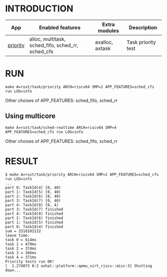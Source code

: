# INTRODUCTION

| App | Enabled features | Extra modules | Description |
|-|-|-|-|
| [priority](../rust/task/priority/) | alloc, multitask, sched_fifo, sched_rr, sched_cfs | axalloc, axtask | Task priority test |

# RUN
```shell
make A=rust/task/priority ARCH=riscv64 SMP=1 APP_FEATURES=sched_cfs run LOG=info
```
Other choises of APP_FEATURES: sched_fifo, sched_rr

## Using multicore
```shell
make A=rust/task/sched-realtime ARCH=riscv64 SMP=4 APP_FEATURES=sched_cfs run LOG=info
```
Other choises of APP_FEATURES: sched_fifo, sched_rr

# RESULT
```console
$ make A=rust/task/priority ARCH=riscv64 SMP=1 APP_FEATURES=sched_cfs run LOG=info
...
part 0: TaskId(4) [0, 40)
part 1: TaskId(5) [0, 40)
part 2: TaskId(6) [0, 40)
part 3: TaskId(7) [0, 40)
part 4: TaskId(8) [0, 4)
part 3: TaskId(7) finished
part 4: TaskId(8) finished
part 2: TaskId(6) finished
part 1: TaskId(5) finished
part 0: TaskId(4) finished
sum = 3318102132
leave time:
task 0 = 614ms
task 1 = 479ms
task 2 = 374ms
task 3 = 166ms
task 4 = 371ms
Priority tests run OK!
[  1.274073 0:2 axhal::platform::qemu_virt_riscv::misc:3] Shutting down...
```
